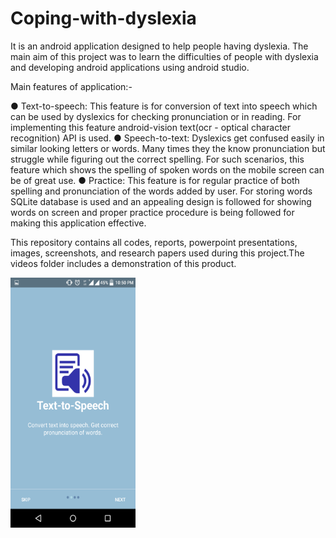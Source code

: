 # Coping-with-dyslexia

It is an android application designed to help people having dyslexia. The main aim of this project was to learn the difficulties of people with dyslexia and developing android applications using android studio.

Main features of application:-

  ● Text-to-speech: This feature is for conversion of text into speech which can be used by dyslexics for checking pronunciation or in reading. For implementing       this feature android-vision text(ocr - optical character recognition) API is used.
  ● Speech-to-text: Dyslexics get confused easily in similar looking letters or words. Many times they the know pronunciation but struggle while figuring
  out the correct spelling. For such scenarios, this feature which shows the spelling of spoken words on the mobile screen can be of great use.
  ● Practice: This feature is for regular practice of both spelling and pronunciation of the words added by user. For storing words SQLite database is used and an     appealing design is followed for showing words on screen and proper practice procedure is being followed for making this
  application effective.

This repository contains all codes, reports, powerpoint presentations, images, screenshots, and research papers used during this project.The videos folder includes a demonstration of this product.

<img src="https://github.com/jagriti04/Coping-with-dyslexia/blob/master/Images/Screenshot_2018-07-24-22-50-51.png " width="200" height="400" />
